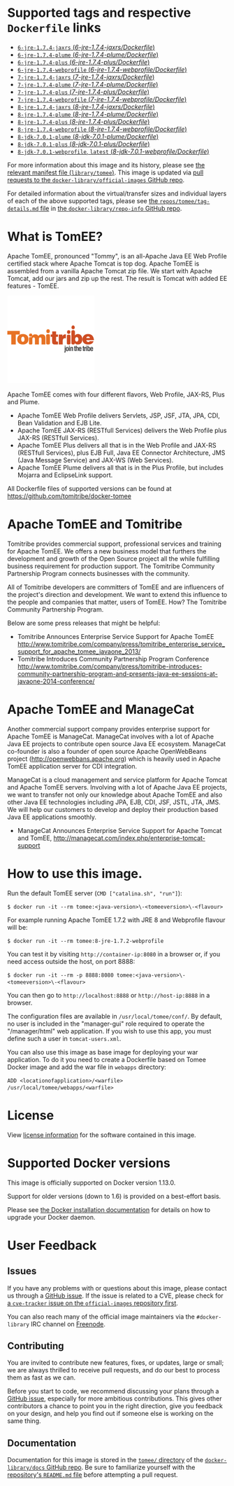 # Supported tags and respective `Dockerfile` links

-	[`6-jre-1.7.4-jaxrs` (*6-jre-1.7.4-jaxrs/Dockerfile*)](https://github.com/tomitribe/docker-tomee/blob/592da5738fd23d6c8a483efce1710cf03ee508c6/6-jre-1.7.4-jaxrs/Dockerfile)
-	[`6-jre-1.7.4-plume` (*6-jre-1.7.4-plume/Dockerfile*)](https://github.com/tomitribe/docker-tomee/blob/592da5738fd23d6c8a483efce1710cf03ee508c6/6-jre-1.7.4-plume/Dockerfile)
-	[`6-jre-1.7.4-plus` (*6-jre-1.7.4-plus/Dockerfile*)](https://github.com/tomitribe/docker-tomee/blob/592da5738fd23d6c8a483efce1710cf03ee508c6/6-jre-1.7.4-plus/Dockerfile)
-	[`6-jre-1.7.4-webprofile` (*6-jre-1.7.4-webprofile/Dockerfile*)](https://github.com/tomitribe/docker-tomee/blob/592da5738fd23d6c8a483efce1710cf03ee508c6/6-jre-1.7.4-webprofile/Dockerfile)
-	[`7-jre-1.7.4-jaxrs` (*7-jre-1.7.4-jaxrs/Dockerfile*)](https://github.com/tomitribe/docker-tomee/blob/592da5738fd23d6c8a483efce1710cf03ee508c6/7-jre-1.7.4-jaxrs/Dockerfile)
-	[`7-jre-1.7.4-plume` (*7-jre-1.7.4-plume/Dockerfile*)](https://github.com/tomitribe/docker-tomee/blob/592da5738fd23d6c8a483efce1710cf03ee508c6/7-jre-1.7.4-plume/Dockerfile)
-	[`7-jre-1.7.4-plus` (*7-jre-1.7.4-plus/Dockerfile*)](https://github.com/tomitribe/docker-tomee/blob/592da5738fd23d6c8a483efce1710cf03ee508c6/7-jre-1.7.4-plus/Dockerfile)
-	[`7-jre-1.7.4-webprofile` (*7-jre-1.7.4-webprofile/Dockerfile*)](https://github.com/tomitribe/docker-tomee/blob/592da5738fd23d6c8a483efce1710cf03ee508c6/7-jre-1.7.4-webprofile/Dockerfile)
-	[`8-jre-1.7.4-jaxrs` (*8-jre-1.7.4-jaxrs/Dockerfile*)](https://github.com/tomitribe/docker-tomee/blob/592da5738fd23d6c8a483efce1710cf03ee508c6/8-jre-1.7.4-jaxrs/Dockerfile)
-	[`8-jre-1.7.4-plume` (*8-jre-1.7.4-plume/Dockerfile*)](https://github.com/tomitribe/docker-tomee/blob/592da5738fd23d6c8a483efce1710cf03ee508c6/8-jre-1.7.4-plume/Dockerfile)
-	[`8-jre-1.7.4-plus` (*8-jre-1.7.4-plus/Dockerfile*)](https://github.com/tomitribe/docker-tomee/blob/592da5738fd23d6c8a483efce1710cf03ee508c6/8-jre-1.7.4-plus/Dockerfile)
-	[`8-jre-1.7.4-webprofile` (*8-jre-1.7.4-webprofile/Dockerfile*)](https://github.com/tomitribe/docker-tomee/blob/592da5738fd23d6c8a483efce1710cf03ee508c6/8-jre-1.7.4-webprofile/Dockerfile)
-	[`8-jdk-7.0.1-plume` (*8-jdk-7.0.1-plume/Dockerfile*)](https://github.com/tomitribe/docker-tomee/blob/8c5b5a96305a9b935d304789fcf3707938a175d6/8-jdk-7.0.1-plume/Dockerfile)
-	[`8-jdk-7.0.1-plus` (*8-jdk-7.0.1-plus/Dockerfile*)](https://github.com/tomitribe/docker-tomee/blob/8c5b5a96305a9b935d304789fcf3707938a175d6/8-jdk-7.0.1-plus/Dockerfile)
-	[`8-jdk-7.0.1-webprofile`, `latest` (*8-jdk-7.0.1-webprofile/Dockerfile*)](https://github.com/tomitribe/docker-tomee/blob/8c5b5a96305a9b935d304789fcf3707938a175d6/8-jdk-7.0.1-webprofile/Dockerfile)

For more information about this image and its history, please see [the relevant manifest file (`library/tomee`)](https://github.com/docker-library/official-images/blob/master/library/tomee). This image is updated via [pull requests to the `docker-library/official-images` GitHub repo](https://github.com/docker-library/official-images/pulls?q=label%3Alibrary%2Ftomee).

For detailed information about the virtual/transfer sizes and individual layers of each of the above supported tags, please see [the `repos/tomee/tag-details.md` file](https://github.com/docker-library/repo-info/blob/master/repos/tomee/tag-details.md) in [the `docker-library/repo-info` GitHub repo](https://github.com/docker-library/repo-info).

# What is TomEE?

Apache TomEE, pronounced "Tommy", is an all-Apache Java EE Web Profile certified stack where Apache Tomcat is top dog. Apache TomEE is assembled from a vanilla Apache Tomcat zip file. We start with Apache Tomcat, add our jars and zip up the rest. The result is Tomcat with added EE features - TomEE.

![logo](https://raw.githubusercontent.com/docker-library/docs/4a10a52c08621b68c1b1b53b561f819d9e78c2e0/tomee/logo.png)

Apache TomEE comes with four different flavors, Web Profile, JAX-RS, Plus and Plume.

-	Apache TomEE Web Profile delivers Servlets, JSP, JSF, JTA, JPA, CDI, Bean Validation and EJB Lite.
-	Apache TomEE JAX-RS (RESTfull Services) delivers the Web Profile plus JAX-RS (RESTfull Services).
-	Apache TomEE Plus delivers all that is in the Web Profile and JAX-RS (RESTfull Services), plus EJB Full, Java EE Connector Architecture, JMS (Java Message Service) and JAX-WS (Web Services).
-	Apache TomEE Plume delivers all that is in the Plus Profile, but includes Mojarra and EclipseLink support.

All Dockerfile files of supported versions can be found at https://github.com/tomitribe/docker-tomee

# Apache TomEE and Tomitribe

Tomitribe provides commercial support, professional services and training for Apache TomEE. We offers a new business model that furthers the development and growth of the Open Source project all the while fulfilling business requirement for production support. The Tomitribe Community Partnership Program connects businesses with the community.

All of Tomitribe developers are committers of TomEE and are influencers of the project's direction and development. We want to extend this influence to the people and companies that matter, users of TomEE. How? The Tomitribe Community Partnership Program.

Below are some press releases that might be helpful:

-	Tomitribe Announces Enterprise Service Support for Apache TomEE http://www.tomitribe.com/company/press/tomitribe_enterprise_service_support_for_apache_tomee_javaone_2013/
-	Tomitribe Introduces Community Partnership Program Conference http://www.tomitribe.com/company/press/tomitribe-introduces-community-partnership-program-and-presents-java-ee-sessions-at-javaone-2014-conference/

# Apache TomEE and ManageCat

Another commercial support company provides enterprise support for Apache TomEE is ManageCat. ManageCat involves with a lot of Apache Java EE projects to contribute open source Java EE ecosystem. ManageCat co-founder is also a founder of open source Apache OpenWebBeans project (http://openwebbans.apache.org) which is heavily used in Apache TomEE application server for CDI integration.

ManageCat is a cloud management and service platform for Apache Tomcat and Apache TomEE servers. Involving with a lot of Apache Java EE projects, we want to transfer not only our knowledge about Apache TomEE and also other Java EE technologies including JPA, EJB, CDI, JSF, JSTL, JTA, JMS. We will help our customers to develop and deploy their production based Java EE applications smoothly.

-	ManageCat Announces Enterprise Service Support for Apache Tomcat and TomEE, http://managecat.com/index.php/enterprise-tomcat-support

# How to use this image.

Run the default TomEE server (`CMD ["catalina.sh", "run"]`):

```console
$ docker run -it --rm tomee:<java-version>\-<tomeeversion>\-<flavour>
```

For example running Apache TomEE 1.7.2 with JRE 8 and Webprofile flavour will be:

```console
$ docker run -it --rm tomee:8-jre-1.7.2-webprofile
```

You can test it by visiting `http://container-ip:8080` in a browser or, if you need access outside the host, on port 8888:

```console
$ docker run -it --rm -p 8888:8080 tomee:<java-version>\-<tomeeversion>\-<flavour>
```

You can then go to `http://localhost:8888` or `http://host-ip:8888` in a browser.

The configuration files are available in `/usr/local/tomee/conf/`. By default, no user is included in the "manager-gui" role required to operate the "/manager/html" web application. If you wish to use this app, you must define such a user in `tomcat-users.xml`.

You can also use this image as base image for deploying your war application. To do it you need to create a Dockerfile based on Tomee Docker image and add the war file in `webapps` directory:

	ADD <locationofapplication>/<warfile> /usr/local/tomee/webapps/<warfile>

# License

View [license information](http://www.apache.org/licenses/LICENSE-2.0) for the software contained in this image.

# Supported Docker versions

This image is officially supported on Docker version 1.13.0.

Support for older versions (down to 1.6) is provided on a best-effort basis.

Please see [the Docker installation documentation](https://docs.docker.com/installation/) for details on how to upgrade your Docker daemon.

# User Feedback

## Issues

If you have any problems with or questions about this image, please contact us through a [GitHub issue](https://github.com/tomitribe/docker-tomee/issues). If the issue is related to a CVE, please check for [a `cve-tracker` issue on the `official-images` repository first](https://github.com/docker-library/official-images/issues?q=label%3Acve-tracker).

You can also reach many of the official image maintainers via the `#docker-library` IRC channel on [Freenode](https://freenode.net).

## Contributing

You are invited to contribute new features, fixes, or updates, large or small; we are always thrilled to receive pull requests, and do our best to process them as fast as we can.

Before you start to code, we recommend discussing your plans through a [GitHub issue](https://github.com/tomitribe/docker-tomee/issues), especially for more ambitious contributions. This gives other contributors a chance to point you in the right direction, give you feedback on your design, and help you find out if someone else is working on the same thing.

## Documentation

Documentation for this image is stored in the [`tomee/` directory](https://github.com/docker-library/docs/tree/master/tomee) of the [`docker-library/docs` GitHub repo](https://github.com/docker-library/docs). Be sure to familiarize yourself with the [repository's `README.md` file](https://github.com/docker-library/docs/blob/master/README.md) before attempting a pull request.
